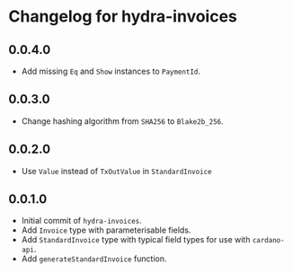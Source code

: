 # Changelog for hydra-invoices

## 0.0.4.0

* Add missing `Eq` and `Show` instances to `PaymentId`.

## 0.0.3.0

* Change hashing algorithm from `SHA256` to `Blake2b_256`.

## 0.0.2.0

* Use `Value` instead of `TxOutValue` in `StandardInvoice`

## 0.0.1.0

* Initial commit of `hydra-invoices`.
* Add `Invoice` type with parameterisable fields.
* Add `StandardInvoice` type with typical field types for use with `cardano-api`.
* Add `generateStandardInvoice` function.
